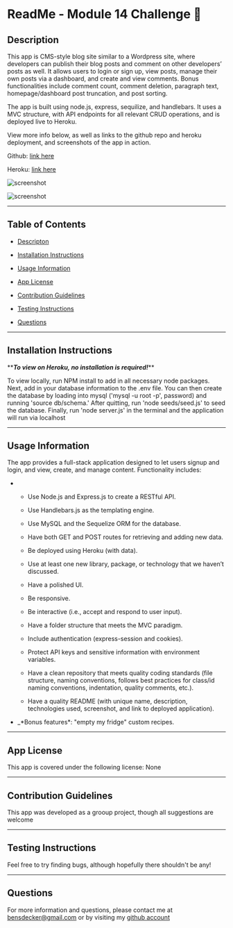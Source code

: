 # ReadMe - Module 14 Challenge 📝

## Description 

 This app is CMS-style blog site similar to a Wordpress site, where developers can publish their blog posts and comment on other developers’ posts as well.  It allows users to login or sign up, view posts, manage their own posts via a dashboard, and create and view comments.  Bonus functionalities include comment count, comment deletion, paragraph text, homepage/dashboard post truncation, and post sorting.
 
 The app is built using node.js, express, sequilize, and handlebars.  It uses a MVC structure, with API endpoints for all relevant CRUD operations, and is deployed live to Heroku.

View more info below, as well as links to the github repo and heroku deployment, and screenshots of the app in action.  

Github: [link here](https://github.com/BenjiCCB/challenge-14)

Heroku: [link here](https://ccb14-blogapp.herokuapp.com/)

![screenshot](./public/screenshots/appshot1.png)

![screenshot](./public/screenshots/appshot2.png)


---

## Table of Contents 

* [Descripton](#description)

* [Installation Instructions](#installation-instructions)

* [Usage Information](#usage-information)

* [App License](#app-license)

* [Contribution Guidelines](#contribution-guidelines)

* [Testing Instructions](#testing-instructions)

* [Questions](#questions)



---

## Installation Instructions 

\*\***_To view on Heroku, no installation is required!_**\*\*

To view locally, run NPM install to add in all necessary node packages. Next, add in your database information to the .env file.  You can then create the database by loading into mysql ('mysql -u root -p', password) and running 'source db/schema.'  After quitting, run 'node seeds/seed.js' to seed the database.  Finally, run 'node server.js' in the terminal and the application will run via localhost

---

## Usage Information 

The app provides a full-stack application designed to let users signup and login, and view, create, and manage content. Functionality includes:

* 
   * Use Node.js and Express.js to create a RESTful API.

   * Use Handlebars.js as the templating engine.

   * Use MySQL and the Sequelize ORM for the database.

   * Have both GET and POST routes for retrieving and adding new data.

   * Be deployed using Heroku (with data).

   * Use at least one new library, package, or technology that we haven’t discussed.

   * Have a polished UI.

   * Be responsive.

   * Be interactive (i.e., accept and respond to user input).

   * Have a folder structure that meets the MVC paradigm.

   * Include authentication (express-session and cookies).

   * Protect API keys and sensitive information with environment variables.

   * Have a clean repository that meets quality coding standards (file structure, naming conventions, follows best practices for class/id naming conventions, indentation, quality comments, etc.).

   * Have a quality README (with unique name, description, technologies used, screenshot, and link to deployed application).

* _\*Bonus features\*: "empty my fridge" custom recipes.

---

## App License 

This app is covered under the following license: None

---

## Contribution Guidelines 

This app was developed as a grooup project, though all suggestions are welcome

---

## Testing Instructions 

Feel free to try finding bugs, although hopefully there shouldn't be any!

---

## Questions 

For more information and questions, please contact me at <bensdecker@gmail.com> or by visiting my [github account](https://github.com/benjiCCB)
